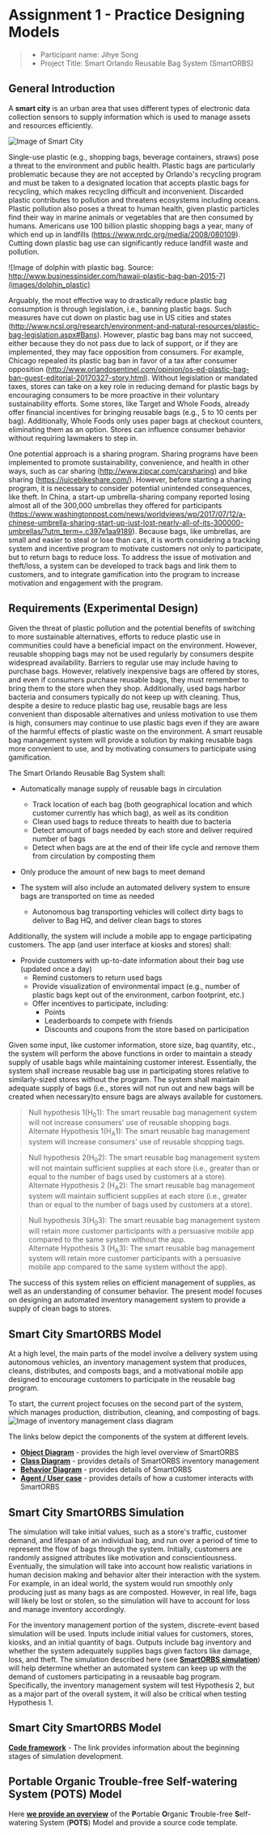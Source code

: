 # Assignment 1 - Practice Designing Models

> * Participant name: Jihye Song
> * Project Title: Smart Orlando Reusable Bag System (SmartORBS)

## General Introduction

A **smart city** is an urban area that uses different types of electronic data collection sensors to supply information which is used to manage assets and resources efficiently.

![Image of Smart City](images/smartcity.png)

Single-use plastic (e.g., shopping bags, beverage containers, straws) pose a threat to the environment and public health. Plastic bags are particularly problematic because they are not accepted by Orlando's recycling program and must be taken to a designated location that accepts plastic bags for recycling, which makes recycling difficult and inconvenient.
Discarded plastic contributes to pollution and threatens ecosystems including oceans. Plastic pollution also poses a threat to human health, given plastic particles find their way in marine animals or vegetables that are then consumed by humans. Americans use 100 billion plastic shopping bags a year, many of which end up in landfills (https://www.nrdc.org/media/2008/080109). Cutting down plastic bag use can significantly reduce landfill waste and pollution.

![Image of dolphin with plastic bag. Source: http://www.businessinsider.com/hawaii-plastic-bag-ban-2015-7](images/dolphin_plastic)


Arguably, the most effective way to drastically reduce plastic bag consumption is through legislation, i.e., banning plastic bags. Such measures have cut down on plastic bag use in US cities and states (http://www.ncsl.org/research/environment-and-natural-resources/plastic-bag-legislation.aspx#Bans). 
However, plastic bag bans may not succeed, either because they do not pass due to lack of support, or if they are implemented, they may face opposition from consumers. For example, Chicago repealed its plastic bag ban in favor of a tax after consumer opposition (http://www.orlandosentinel.com/opinion/os-ed-plastic-bag-ban-guest-editorial-20170327-story.html). 
Without legislation or mandated taxes, stores can take on a key role in reducing demand for plastic bags by encouraging consumers to be more proactive in their voluntary sustainability efforts. Some stores, like Target and Whole Foods, already offer financial incentives for bringing reusable bags (e.g., 5 to 10 cents per bag). Additionally, Whole Foods only uses paper bags at checkout counters, eliminating them as an option. Stores can influence consumer behavior without requiring lawmakers to step in.

One potential approach is a sharing program. Sharing programs have been implemented to promote sustainability, convenience, and health in other ways, such as car sharing (http://www.zipcar.com/carsharing) and bike sharing (https://juicebikeshare.com/). However, before starting a sharing program, it is necessary to consider potential unintended consequences, like theft. In China, a start-up umbrella-sharing company reported losing almost all of the 300,000 umbrellas they offered for participants (https://www.washingtonpost.com/news/worldviews/wp/2017/07/12/a-chinese-umbrella-sharing-start-up-just-lost-nearly-all-of-its-300000-umbrellas/?utm_term=.c397e1aa9189). Because bags, like umbrellas, are small and easier to steal or lose than cars, it is worth considering a tracking system and incentive program to motivate customers not only to participate, but to return bags to reduce loss. To address the issue of motivation and theft/loss, a system can be developed to track bags and link them to customers, and to integrate gamification into the program to increase motivation and engagement with the program.

## Requirements (Experimental Design)

Given the threat of plastic pollution and the potential benefits of switching to more sustainable alternatives, efforts to reduce plastic use in communities could have a beneficial impact on the environment. However, reusable shopping bags may not be used regularly by consumers despite widespread availability. Barriers to regular use may include having to purchase bags. However, relatively inexpensive bags are offered by stores, and even if consumers purchase reusable bags, they must remember to bring them to the store when they shop.
Additionally, used bags harbor bacteria and consumers typically do not keep up with cleaning. Thus, despite a desire to reduce plastic bag use, reusable bags are less convenient than disposable alternatives and unless motivation to use them is high, consumers may continue to use plastic bags even if they are aware of the harmful effects of plastic waste on the environment. A smart reusable bag management system will provide a solution by making reusable bags more convenient to use, and by motivating consumers to participate using gamification. 

The Smart Orlando Reusable Bag System shall:
* Automatically manage supply of reusable bags in circulation
  * Track location of each bag (both geographical location and which customer currently has which bag), as well as its condition
  * Clean used bags to reduce threats to health due to bacteria
  * Detect amount of bags needed by each store and deliver required number of bags
  * Detect when bags are at the end of their life cycle and remove them from circulation by composting them
* Only produce the amount of new bags to meet demand

* The system will also include an automated delivery system to ensure bags are transported on time as needed 
  * Autonomous bag transporting vehicles will collect dirty bags to deliver to Bag HQ, and deliver clean bags to stores

Additionally, the system will include a mobile app to engage participating customers. The app (and user interface at kiosks and stores) shall:
* Provide customers with up-to-date information about their bag use (updated once a day)
  * Remind customers to return used bags
  * Provide visualization of environmental impact (e.g., number of plastic bags kept out of the environment, carbon footprint, etc.)
  * Offer incentives to participate, including:
    * Points
    * Leaderboards to compete with friends
    * Discounts and coupons from the store based on participation

Given some input, like customer information, store size, bag quantity, etc., the system will perform the above functions in order to maintain a steady supply of usable bags while maintaining customer interest.
Essentially, the system shall increase reusable bag use in participating stores relative to similarly-sized stores without the program. The system shall maintain adequate supply of bags (i.e., stores will not run out and new bags will be created when necessary)to ensure bags are always available for customers.

> Null hypothesis 1(H<sub>0</sub>1): The smart reusable bag management system will not increase consumers' use of reusable shopping bags.  
> Alternate Hypothesis 1(H<sub>A</sub>1): The smart reusable bag management system will increase consumers' use of reusable shopping bags.

> Null hypothesis 2(H<sub>0</sub>2): The smart reusable bag management system will not maintain sufficient supplies at each store (i.e., greater than or equal to the number of bags used by customers at a store).  
> Alternate Hypothesis 2 (H<sub>A</sub>2): The smart reusable bag management system will maintain sufficient supplies at each store (i.e., greater than or equal to the number of bags used by customers at a store).

> Null hypothesis 3(H<sub>0</sub>3): The smart reusable bag management system will retain more customer participants with a persuasive mobile app compared to the same system without the app.  
> Alternate Hypothesis 3 (H<sub>A</sub>3): The smart reusable bag management system will retain more customer participants with a persuasive mobile app compared to the same system without the app).

The success of this system relies on efficient management of supplies, as well as an understanding of consumer behavior. The present model focuses on designing an automated inventory management system to provide a supply of clean bags to stores.

## Smart City SmartORBS Model


At a high level, the main parts of the model involve a delivery system using autonomous vehicles, an inventory management system that produces, cleans, distributes, and composts bags, and a motivational mobile app designed to encourage customers to participate in the reusable bag program.

To start, the current project focuses on the second part of the system, which manages production, distribution, cleaning, and composting of bags.
![Image of inventory management class diagram](images/smartorbs_classdiagram.png)

The links below depict the components of the system at different levels.

* [**Object Diagram**](model/object_diagram.md) - provides the high level overview of SmartORBS
* [**Class Diagram**](model/class_diagram.md) - provides details of SmartORBS inventory management
* [**Behavior Diagram**](model/behavior_diagram.md) - provides details of SmartORBS
* [**Agent / User case**](model/agent_usecase_diagram.md) - provides details of how a customer interacts with SmartORBS

## Smart City SmartORBS Simulation

The simulation will take initial values, such as a store's traffic, customer demand, and lifespan of an individual bag, and run over a period of time to represent the flow of bags through the system. Initially, customers are randomly assigned attributes like motivation and conscientiousness. Eventually, the simulation will take into account how realistic variations in human decision making and behavior alter their interaction with the system. For example, in an ideal world, the system would run smoothly only producing just as many bags as are composted. However, in real life, bags will likely be lost or stolen, so the simulation will have to account for loss and manage inventory accordingly.

For the inventory management portion of the system, discrete-event based simulation will be used. Inputs include initial values for customers, stores, kiosks, and an initial quantity of bags. Outputs include bag inventory and whether the system adequately supplies bags given factors like damage, loss, and theft. The simulation described here (see [**SmartORBS simulation**](model/README.md)) will help determine whether an automated system can keep up with the demand of customers participating in a reusaable bag program. Specifically, the inventory management system will test Hypothesis 2, but as a major part of the overall system, it will also be critical when testing Hypothesis 1.


## Smart City SmartORBS Model
[**Code framework**](code/README.md) - The link provides information about the beginning stages of simulation development.

## **P**ortable **O**rganic **T**rouble-free **S**elf-watering System (**POTS**) Model
Here [**we provide an overview**](code/smart_orbs/README.md) of the **P**ortable **O**rganic **T**rouble-free **S**elf-watering System (**POTS**) Model and provide a source code template.
